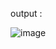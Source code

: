 
output :

![image](https://github.com/user-attachments/assets/757059a2-0b1a-4b7a-aff5-5b1a5b10ac11)
